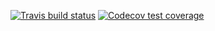 <!-- badges: start -->
  [![Travis build status](https://travis-ci.com/yinuotxie/package302.svg?branch=master)](https://travis-ci.com/yinuotxie/package302)
  [![Codecov test coverage](https://codecov.io/gh/yinuotxie/package302/branch/master/graph/badge.svg)](https://codecov.io/gh/yinuotxie/package302?branch=master)
<!-- badges: end -->
